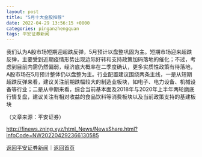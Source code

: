```yaml
---
layout: post
title: "5月十大金股推荐"
date: 2022-04-29 13:56:15 +0800
categories: pinganzhengquan
tags: 平安证券新闻
---
```

<p>我们认为A股市场短期迎超跌反弹，5月预计以盘整巩固为主。短期市场迎来超跌反弹，主要受到近期疫情形势出现边际好转和支持政策加码落地的催化；不过，考虑到目前内需仍然偏弱，经济底大概率在二季度确认，更多实质性政策有待落地，A股市场在5月预计整体仍以盘整为主。行业配置建议围绕两条主线，一是从短期超跌反弹来看，建议关注前期跌幅较大的制造业板块，如电子、电力设备、机械设备等行业；二是从中期来看，综合当前基本面及2018年与2020年上半年两轮磨底行情复盘，建议关注有相对收益的食品饮料等消费板块以及当前政策支持的基建板块</p><p class="em_media">（文章来源：平安证券）</p>

<http://finews.zning.xyz/html_News/NewsShare.html?infoCode=NW202204292366130585>

[返回平安证券新闻](//finews.withounder.com/category/pinganzhengquan.html)｜[返回首页](//finews.withounder.com/)
